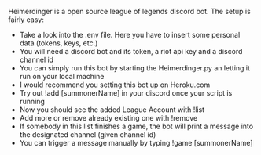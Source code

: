Heimerdinger is a open source league of legends discord bot. The setup is fairly easy:

- Take a look into the .env file. Here you have to insert some personal data (tokens, keys, etc.)
- You will need a discord bot and its token, a riot api key and a discord channel id
- You can simply run this bot by starting the Heimerdinger.py an letting it run on your local machine
- I would recommend you setting this bot up on Heroku.com
- Try out !add [summonerName] in your discord once your script is running
- Now you should see the added League Account with !list
- Add more or remove already existing one with !remove
- If somebody in this list finishes a game, the bot will print a message into the designated channel (given channel id)
- You can trigger a message manually by typing !game [summonerName]